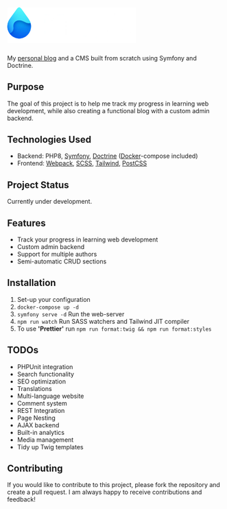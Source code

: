 # <img width="300" src="https://raw.githubusercontent.com/kacpergorec/kropla/main/assets/images/logo/wide-transparent-darkmode.webp?token=GHSAT0AAAAAABZRO7ELDRNEFHUXWCUVFPCMY55Q27A" alt="Kropla" title="Kropla logo">

My [personal blog](https://kropla.ml) and a CMS built from scratch using Symfony and Doctrine.

## Purpose

The goal of this project is to help me track my progress in learning web development, while also creating a functional blog with a custom admin backend.

## Technologies Used

- Backend: PHP8, [Symfony](https://symfony.com/), [Doctrine](https://www.doctrine-project.org/) ([Docker](https://www.docker.com/)-compose included)
- Frontend: [Webpack](https://webpack.js.org/), [SCSS](https://sass-lang.com/), [Tailwind](https://tailwindcss.com/), [PostCSS](https://postcss.org/)

## Project Status

Currently under development.

## Features

- Track your progress in learning web development
- Custom admin backend
- Support for multiple authors
- Semi-automatic CRUD sections

## Installation

1. Set-up your configuration
2. `docker-compose up -d`
3. `symfony serve -d` Run the web-server
4. `npm run watch`  Run SASS watchers and Tailwind JIT compiler
5. To use **'Prettier'** run `npm run format:twig && npm run format:styles`

## TODOs

- PHPUnit integration
- Search functionality
- SEO optimization
- Translations
- Multi-language website
- Comment system
- REST Integration
- Page Nesting
- AJAX backend
- Built-in analytics
- Media management
- Tidy up Twig templates


## Contributing

If you would like to contribute to this project, please fork the repository and create a pull request. I am always happy to receive contributions and feedback!
